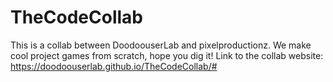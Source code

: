 # TheCodeCollab
This is a collab between DoodoouserLab and pixelproductionz. We make cool project games from scratch, hope you dig it!
Link to the collab website: 
https://doodoouserlab.github.io/TheCodeCollab/#

